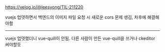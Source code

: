 https://velog.io/@leesyong/TIL-211220

vuejs 업뎃하면서 백엔드의 이미지 파일 요청 시 새로운 cors 문제 생김, 차후에 해결해야함

---

vuejs 업뎃했더니 vue-quill이 안됨. 다른 사람이 만든 vue-quill을 쓰거나 ckeditor 써야할듯